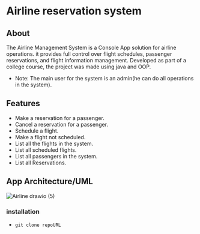 # Airline reservation system
## About
The Airline Management System is a Console App solution for airline operations. it provides full control over
flight schedules, passenger reservations, and flight information management. Developed as part of a college
course, the project was made using java and OOP.

- Note: The main user for the system is an admin(he can do all operations in the system).


## Features
- Make a reservation for a passenger.
- Cancel a reservation for a passenger.
- Schedule a flight.
- Make a flight not scheduled.
- List all the flights in the system.
- List all scheduled flights.
- List all passengers in the system.
- List all Reservations.

## App Architecture/UML

![Airline drawio (5)](https://user-images.githubusercontent.com/77184432/209432752-b1b4f934-35a8-4d03-b253-d6ba602af32b.png)

### installation
- ```git clone repoURL```
